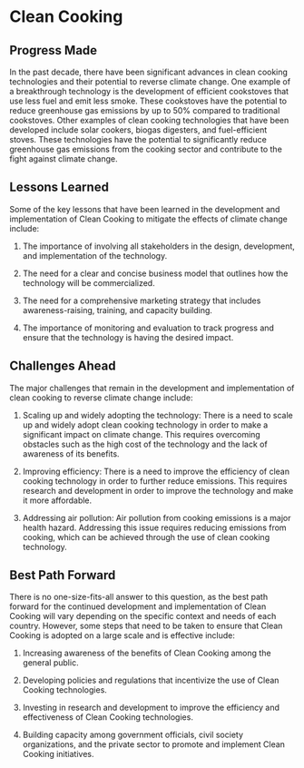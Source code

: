 # Clean Cooking

## Progress Made

In the past decade, there have been significant advances in clean cooking technologies and their potential to reverse climate change. One example of a breakthrough technology is the development of efficient cookstoves that use less fuel and emit less smoke. These cookstoves have the potential to reduce greenhouse gas emissions by up to 50% compared to traditional cookstoves. Other examples of clean cooking technologies that have been developed include solar cookers, biogas digesters, and fuel-efficient stoves. These technologies have the potential to significantly reduce greenhouse gas emissions from the cooking sector and contribute to the fight against climate change.

## Lessons Learned

Some of the key lessons that have been learned in the development and implementation of Clean Cooking to mitigate the effects of climate change include:

1. The importance of involving all stakeholders in the design, development, and implementation of the technology.

2. The need for a clear and concise business model that outlines how the technology will be commercialized.

3. The need for a comprehensive marketing strategy that includes awareness-raising, training, and capacity building.

4. The importance of monitoring and evaluation to track progress and ensure that the technology is having the desired impact.

## Challenges Ahead

The major challenges that remain in the development and implementation of clean cooking to reverse climate change include:

1. Scaling up and widely adopting the technology: There is a need to scale up and widely adopt clean cooking technology in order to make a significant impact on climate change. This requires overcoming obstacles such as the high cost of the technology and the lack of awareness of its benefits.

2. Improving efficiency: There is a need to improve the efficiency of clean cooking technology in order to further reduce emissions. This requires research and development in order to improve the technology and make it more affordable.

3. Addressing air pollution: Air pollution from cooking emissions is a major health hazard. Addressing this issue requires reducing emissions from cooking, which can be achieved through the use of clean cooking technology.

## Best Path Forward

There is no one-size-fits-all answer to this question, as the best path forward for the continued development and implementation of Clean Cooking will vary depending on the specific context and needs of each country. However, some steps that need to be taken to ensure that Clean Cooking is adopted on a large scale and is effective include:

1. Increasing awareness of the benefits of Clean Cooking among the general public.

2. Developing policies and regulations that incentivize the use of Clean Cooking technologies.

3. Investing in research and development to improve the efficiency and effectiveness of Clean Cooking technologies.

4. Building capacity among government officials, civil society organizations, and the private sector to promote and implement Clean Cooking initiatives.
